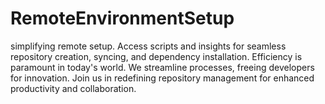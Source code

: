 # RemoteEnvironmentSetup
simplifying remote setup. Access scripts and insights for seamless repository creation, syncing, and dependency installation. Efficiency is paramount in today's world. We streamline processes, freeing developers for innovation. Join us in redefining repository management for enhanced productivity and collaboration.
